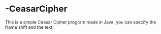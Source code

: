 # -CeasarCipher
This is a simple Ceasar Cipher program made in Java, you can specify the frame shift and the text.
